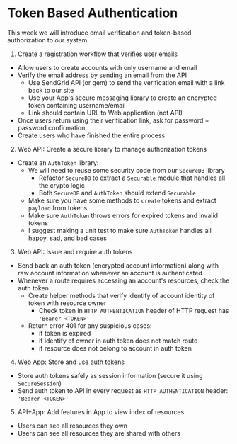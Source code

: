 # Token Based Authentication

This week we will introduce email verification and token-based authorization to our system.

1. Create a registration workflow that verifies user emails
- Allow users to create accounts with only username and email
- Verify the email address by sending an email from the API
  - Use SendGrid API (or gem) to send the verification email with a link back to our site
  - Use your App's secure messaging library to create an encrypted token containing username/email
  - Link should contain URL to Web application (not API)
- Once users return using their verification link, ask for password + password confirmation
- Create users who have finished the entire process

2. Web API: Create a secure library to manage authorization tokens
- Create an `AuthToken` library:
  - We will need to reuse some security code from our `SecureDB` library
    - Refactor `SecureDB` to extract a `Securable` module that handles all the crypto logic
    - Both `SecureDB` and `AuthToken` should extend `Securable`
  - Make sure you have some methods to `create` tokens and extract `payload` from tokens
  - Make sure `AuthToken` throws errors for expired tokens and invalid tokens
  - I suggest making a unit test to make sure `AuthToken` handles all happy, sad, and bad cases

3. Web API: Issue and require auth tokens
- Send back an auth token (encrypted account information) along with raw account information whenever an account is authenticated
- Whenever a route requires accessing an account's resources, check the auth token
  - Create helper methods that verify identify of account identity of token with resource owner
    - Check token in `HTTP_AUTHENTICATION` header of HTTP request has `'Bearer <TOKEN>'`
  - Return error 401 for any suspicious cases:
    - if token is expired
    - if identify of owner in auth token does not match route
    - if resource does not belong to account in auth token

4. Web App: Store and use auth tokens
- Store auth tokens safely as session information (secure it using `SecureSession`)
- Send auth token to API in every request as `HTTP_AUTHENTICATION` header: `'Bearer <TOKEN>'`

5. API+App: Add features in App to view index of resources
- Users can see all resources they own
- Users can see all resources they are shared with others
